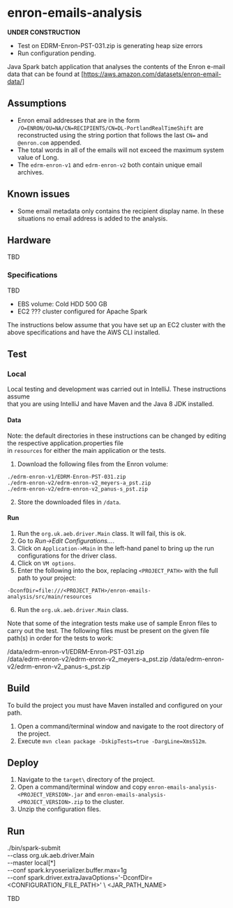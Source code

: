 # enron-emails-analysis

**UNDER CONSTRUCTION**

* Test on EDRM-Enron-PST-031.zip is generating heap size errors
* Run configuration pending.

Java Spark batch application that analyses the contents of the Enron e-mail data  that can be found at [https://aws.amazon.com/datasets/enron-email-data/]

## Assumptions

* Enron email addresses that are in the form `/O=ENRON/OU=NA/CN=RECIPIENTS/CN=DL-PortlandRealTimeShift` are reconstructed using the string portion that follows the last `CN=` and `@enron.com` appended.
* The total words in all of the emails will not exceed the maximum system value of Long.
* The `edrm-enron-v1` and `edrm-enron-v2` both contain unique email archives.

## Known issues

* Some email metadata only contains the recipient display name.  In these situations no email address is added to the analysis.

## Hardware

TBD

### Specifications

TBD

* EBS volume: Cold HDD 500 GB
* EC2 ??? cluster configured for Apache Spark

The instructions below assume that you have set up an EC2 cluster 
with the above specifications and have the AWS CLI installed.

## Test

### Local

Local testing and development was carried out in IntelliJ.  These instructions assume  
that you are using IntelliJ and have Maven and the Java 8 JDK installed.

#### Data

Note: the default directories in these instructions can be changed by editing the respective application.properties file  
in `resources` for either the main application or the tests.

1. Download the following files from the Enron volume:
```
./edrm-enron-v1/EDRM-Enron-PST-031.zip  
./edrm-enron-v2/edrm-enron-v2_meyers-a_pst.zip
./edrm-enron-v2/edrm-enron-v2_panus-s_pst.zip
```

2. Store the downloaded files in `/data`.

#### Run

1. Run the `org.uk.aeb.driver.Main` class.  It will fail, this is ok.
2. Go to _Run->Edit Configurations..._.
3. Click on `Application->Main` in the left-hand panel to bring up the run configurations for the driver class.
4. Click on `VM options`.
5. Enter the following into the box, replacing `<PROJECT_PATH>` with the full path to your project:
```
-DconfDir=file:///<PROJECT_PATH>/enron-emails-analysis/src/main/resources
```
6. Run the `org.uk.aeb.driver.Main` class.

Note that some of the integration tests make use of sample Enron files to carry out the test.
The following files must be present on the given file path(s) in order for the tests to work:
  
  /data/edrm-enron-v1/EDRM-Enron-PST-031.zip  
  /data/edrm-enron-v2/edrm-enron-v2_meyers-a_pst.zip
  /data/edrm-enron-v2/edrm-enron-v2_panus-s_pst.zip

## Build

To build the project you must have Maven installed and configured on your path.

1. Open a command/terminal window and navigate to the root directory of the project.
2. Execute `mvn clean package -DskipTests=true -DargLine=Xms512m`.

## Deploy

1. Navigate to the `target\` directory of the project.
2. Open a command/terminal window and copy `enron-emails-analysis-<PROJECT_VERSION>.jar` and `enron-emails-analysis-<PROJECT_VERSION>.zip` to the cluster.
3. Unzip the configuration files.

## Run

./bin/spark-submit \
  --class org.uk.aeb.driver.Main \
  --master local[*] \
  --conf spark.kryoserializer.buffer.max=1g \
  --conf spark.driver.extraJavaOptions='-DconfDir=<CONFIGURATION_FILE_PATH>' \ 
  <JAR_PATH_NAME>
  
  
TBD